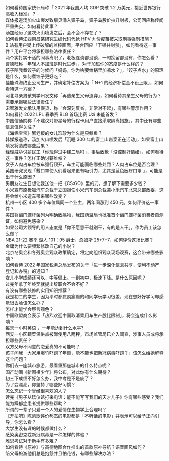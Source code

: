 如何看待国家统计局称「 2021 年我国人均 GDP 突破 1.2 万美元，接近世界银行高收入标准」？  
媒体报道汤加火山爆发致扇贝涌入獐子岛，獐子岛股价拉升封板，公司回应称传闻严重失实，如何看待此事？  
汤加经历了这次火山喷发之后，会不会不存在了？  
如何看待江西南昌某研究生编代码代抢 HPV 九价疫苗被采取刑事强制措施？  
B 站有用户疑上传破解的监控画面，平台回应「下架并封禁」，如何看待这一事件？用户平台将承担哪些法律责任？  
两个实打实干活的同事离职了，老板连谈都没谈，一句挽留都没有，你怎么看？  
曹德旺称「年轻人不加班是时代进步」，对于加班你的态度是什么样的？  
孩子陪我煮饺子的时候问「妈妈，你为啥要给锅里加凉水？」，「饺子点水」的原理是什么，如何煮饺子更好吃？  
佳能珠海终止公司生产，并确定补偿方案为「 N+1 的经济补偿金不设上限」，如何看待这一方案？  
河北寻亲男孩刘学州发文称「再遭亲生父母遗弃」，如何看待其亲生父母的行为？需要承担哪些法律责任？  
宋智雅发文承认用假货，称「会深刻反省，非常对不起」，有哪些警示作用？  
如何看待 2022 LPL 春季赛 BLG 首场比赛 Uzi 未能首发？  
中国信通院称「不建议对带星号的行程卡用户直接采取隔离措施」，其中还有哪些信息值得关注？  
《海绵宝宝》蟹老板的女儿珍珍为什么是只鲸鱼？  
韩媒报道称，汤加火山喷发后「沉睡 300 年的富士山岩浆正在活动」，如果富士山喷发将造成哪些后果？  
经理威胁讨薪民工「你玩得过中建二局吗」，事后致歉「没控制好情绪」，如何看待这一事件？怎样正确讨薪维权？  
女子人肉占车位被车强行顶开，车主可能面临哪些处罚？人肉占车位是否合理？  
英国研究发现「戴口罩使人们看起来更有吸引力，尤其是蓝色医疗口罩 」，可能是出于什么原因？  
男朋友过生日想让我送他一把《CS:GO》里的刀，想了解下需要多少钱？  
小米宣布原极狐汽车总裁于立国担任小米汽车副总裁兼小米汽车北京总部政委，这将会给小米造车带来哪些改变？  
杭州一小区 400 多个车位属同一个业主，两年间涨到 450 元，如何评价这一事件？  
美国将幽门螺杆菌列为明确致癌物，我国药监局也批准首个幽门螺杆菌消费者自测证，如何避免感染？  
如果公司大领导的用人态度是「你不愿意干就别干，有的是人干」，作为员工该怎么做？  
NBA 21-22 赛季 湖人 101：95 爵士，詹姆斯 25+7+7，如何评价这场比赛？  
金庸为什么要频繁修改自己的小说？  
北京冬奥会和冬残奥会观众政策确定，将定向组织观众现场观赛，这会带来哪些影响？  
如何看待 2022 年国家税务总局发布的关于「进一步深化信息共享，便利不动产登记和办税」的通知？  
女儿小学成绩还可以，中等偏上。一到初中，极速下降。是什么原因呢？  
过完年拿了年终奖就提出辞职会不会不好？  
有没有哪些装修的实用知识推荐？  
我是初二的学生，因为平时都疯疯癫癫的和同学玩学习很差，现在想好好学习却感觉很丢脸该怎么办？  
怎样才能学会察言观色？  
中国欧盟商会表示「热烈欢迎中国取消乘用车生产股比限制」，将会造成什么影响？  
每天一小时英语 ，一年能达到什么水平?  
西安一小区蔬菜保供点被曝使用八两秤，市场监管局已介入调查，涉事人员或将承担哪些责任？  
双方父母不同意的恋爱真的不可能吗？  
孩子问我「大家用爆竹吓跑了年兽，能不能也把新冠病毒吓跑？」该怎么给她解释这个问题？  
你们去一座城市旅游，最看重那座城市的什么特点呢？  
国产动画《新围棋少年》将公布，对此你有什么期待？  
初三下成绩不好怎么办，我中考是不是废了？  
为了变漂亮，你坚持了哪些好习惯？  
怎么忘记一个曾经很喜欢的人？  
读完《男子从殡仪馆打来电话：能不能写写我们的天才儿子》你有哪些感受？我们能为躁郁症患者提供哪些帮助？  
所谓的一辈子只爱一个人的爱情在生物学上合理吗？  
《开拍吧》陈凯歌评价郝杰的电影都是「不听话的电影」并表示可以给予正向引导，你怎么看？  
大学生没有课的时候都做什么？  
感染奥密克戎新冠病毒是一种怎样的体验？  
雅思考试对于新手有多难？  
如何看待《原神》与高德地图合作推出的首款原神导航？语音画风如何？  
陪父母旅游他们总是抱怨并且怕花钱，有哪些解决办法？  
